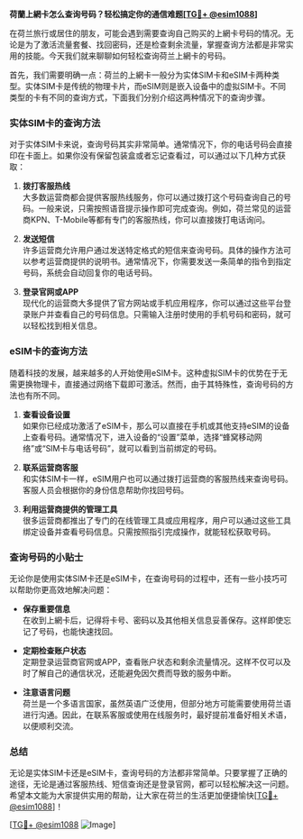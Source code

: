 **荷蘭上網卡怎么查询号码？轻松搞定你的通信难题[[TG💪+ @esim1088](https://t.me/s/esim1088)]**

在荷兰旅行或居住的朋友，可能会遇到需要查询自己购买的上網卡号码的情况。无论是为了激活流量套餐、找回密码，还是检查剩余流量，掌握查询方法都是非常实用的技能。今天我们就来聊聊如何轻松查询荷兰上網卡的号码。

首先，我们需要明确一点：荷兰的上網卡一般分为实体SIM卡和eSIM卡两种类型。实体SIM卡是传统的物理卡片，而eSIM则是嵌入设备中的虚拟SIM卡。不同类型的卡有不同的查询方式，下面我们分别介绍这两种情况下的查询步骤。

### 实体SIM卡的查询方法

对于实体SIM卡来说，查询号码其实非常简单。通常情况下，你的电话号码会直接印在卡面上。如果你没有保留包装盒或者忘记查看过，可以通过以下几种方式获取：

1. **拨打客服热线**  
   大多数运营商都会提供客服热线服务，你可以通过拨打这个号码查询自己的号码。一般来说，只需按照语音提示操作即可完成查询。例如，荷兰常见的运营商KPN、T-Mobile等都有专门的客服热线，你可以直接拨打电话询问。

2. **发送短信**  
   许多运营商允许用户通过发送特定格式的短信来查询号码。具体的操作方法可以参考运营商提供的说明书。通常情况下，你需要发送一条简单的指令到指定号码，系统会自动回复你的电话号码。

3. **登录官网或APP**  
   现代化的运营商大多提供了官方网站或手机应用程序，你可以通过这些平台登录账户并查看自己的号码信息。只需输入注册时使用的手机号码和密码，就可以轻松找到相关信息。

### eSIM卡的查询方法

随着科技的发展，越来越多的人开始使用eSIM卡。这种虚拟SIM卡的优势在于无需更换物理卡，直接通过网络下载即可激活。然而，由于其特殊性，查询号码的方法也有所不同。

1. **查看设备设置**  
   如果你已经成功激活了eSIM卡，那么可以直接在手机或其他支持eSIM的设备上查看号码。通常情况下，进入设备的“设置”菜单，选择“蜂窝移动网络”或“SIM卡与电话号码”，就可以看到当前绑定的号码。

2. **联系运营商客服**  
   和实体SIM卡一样，eSIM用户也可以通过拨打运营商的客服热线来查询号码。客服人员会根据你的身份信息帮助你找回号码。

3. **利用运营商提供的管理工具**  
   很多运营商都推出了专门的在线管理工具或应用程序，用户可以通过这些工具绑定设备并查看号码信息。只需按照指引完成操作，就能轻松获取号码。

### 查询号码的小贴士

无论你是使用实体SIM卡还是eSIM卡，在查询号码的过程中，还有一些小技巧可以帮助你更高效地解决问题：

- **保存重要信息**  
  在收到上網卡后，记得将卡号、密码以及其他相关信息妥善保存。这样即使忘记了号码，也能快速找回。

- **定期检查账户状态**  
  定期登录运营商官网或APP，查看账户状态和剩余流量情况。这样不仅可以及时了解自己的通信状况，还能避免因欠费而导致的服务中断。

- **注意语言问题**  
  荷兰是一个多语言国家，虽然英语广泛使用，但部分地方可能需要使用荷兰语进行沟通。因此，在联系客服或使用在线服务时，最好提前准备好相关术语，以便顺利交流。

### 总结

无论是实体SIM卡还是eSIM卡，查询号码的方法都非常简单。只要掌握了正确的途径，无论是通过客服热线、短信查询还是登录官网，都可以轻松解决这一问题。希望本文能为大家提供实用的帮助，让大家在荷兰的生活更加便捷愉快[[TG💪+ @esim1088](https://t.me/s/esim1088)]！

[[TG💪+ @esim1088](https://t.me/s/esim1088) ![Image](https://i.postimg.cc/4NQfJmqS/Snipaste-2025-05-13-00-14-12.png)]